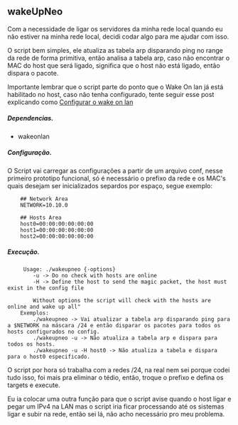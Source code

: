 ## wakeUpNeo
Com a necessidade de ligar os servidores da minha rede local quando eu não estiver na minha rede local, decidi codar algo para me ajudar com isso. 

O script bem simples, ele atualiza as tabela arp disparando ping no range da rede de forma primitiva, então analisa a tabela arp, caso não encontrar o MAC do host que será ligado, significa que o host não está ligado, então dispara o pacote. 

Importante lembrar que o script parte do ponto que o Wake On lan já está habilitado no host, caso não tenha configurado, tente seguir esse post explicando como [Configurar o wake on lan](http://diesec.sytes.net/configurando-wake-on-lan/)

##### Dependencias.
 - wakeonlan

##### Configuração.
O Script vai carregar as configurações a partir de um arquivo conf, nesse primeiro prototipo funcional, só é necessário o prefixo da rede e os MAC's quais desejam ser inicializados separdos por espaço, segue exemplo:

```
	## Network Area
	NETWORK=10.10.0

	## Hosts Area
	host0=00:00:00:00:00:00
	host1=00:00:00:00:00:00
	host2=00:00:00:00:00:00

```
##### Execução.
```
	 Usage: ./wakeupneo {-options} 
		-u -> Do no check with hosts are online
		-H -> Define the host to send the magic packet, the host must exist in the config file
		
		Without options the script will check with the hosts are online and wake up all"
	Exemplos:
		./wakeupneo -> Vai atualizar a tabela arp disparando ping para a $NETWORK na máscara /24 e então disparar os pacotes para todos os hosts configurados no config.
		./wakeupneo -u -> Não atualiza a tabela arp e dispara para todos os hosts. 
		./wakeupneo -u -H host0 -> Não atualiza a tabela e dispara para o host0 especificado.
```

O script por hora só trabalha com a redes /24, na real nem sei porque codei tudo isso, foi mais pra eliminar o tédio, então, troque o prefixo e defina os targets e execute. 

Eu ia colocar uma outra função para que o script avise quando o host ligar e pegar um IPv4 na LAN mas o script iria ficar processando até os sistemas ligar e subir na rede, então sei lá, não acho necessário pro meu problema. 

